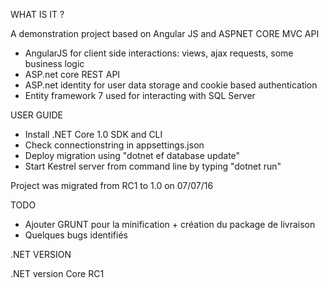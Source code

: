 WHAT IS IT ?

A demonstration project based on Angular JS and ASPNET CORE MVC API

- AngularJS for client side interactions: views, ajax requests, some business logic
- ASP.net core REST API
- ASP.net identity for user data storage and cookie based authentication
- Entity framework 7 used for interacting with SQL Server

USER GUIDE

- Install .NET Core 1.0 SDK and CLI
- Check connectionstring in appsettings.json
- Deploy migration using "dotnet ef database update"
- Start Kestrel server from command line by typing "dotnet run"

Project was migrated from RC1 to 1.0 on 07/07/16

TODO

- Ajouter GRUNT pour la minification + création du package de livraison
- Quelques bugs identifiés

.NET VERSION

.NET version Core RC1

